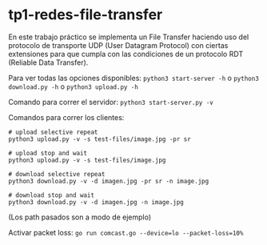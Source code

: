 # tp1-redes-file-transfer
En este trabajo práctico se implementa un File Transfer haciendo uso del protocolo de transporte UDP (User Datagram Protocol) con ciertas extensiones para que cumpla con las condiciones de un protocolo RDT (Reliable Data Transfer).

Para ver todas las opciones disponibles: 
`python3 start-server -h` o `python3 download.py -h` o `python3 upload.py -h`

Comando para correr el servidor:
`python3 start-server.py -v`

Comandos para correr los clientes:
```
# upload selective repeat
python3 upload.py -v -s test-files/image.jpg -pr sr

# upload stop and wait
python3 upload.py -v -s test-files/image.jpg

# download selective repeat
python3 download.py -v -d imagen.jpg -pr sr -n image.jpg

# download stop and wait
python3 download.py -v -d imagen.jpg -n image.jpg
```
(Los path pasados son a modo de ejemplo)

Activar packet loss:
`go run comcast.go --device=lo --packet-loss=10%`
